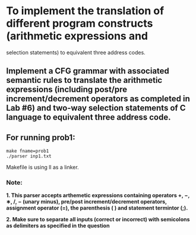 # To implement the translation of different program constructs (arithmetic expressions and
selection statements) to equivalent three address codes.

## Implement a CFG grammar with associated semantic rules to translate the arithmetic expressions (including post/pre increment/decrement operators as completed in Lab #6) and two-way selection statements of C language to equivalent three address code.

## For running prob1:
```
make fname=prob1
./parser inp1.txt
```

Makefile is using ll as a linker. 

### Note:

<b>1. This parser accepts arthemetic expressions containing operators +, −, ∗, /, − (unary minus), pre/post increment/decrement operators, assignment operator (=), the parenthesis ( ) and statement termintor (;). </b>

<b>2. Make sure to separate all inputs (correct or incorrect) with semicolons as delimiters as specified in the question</b>
